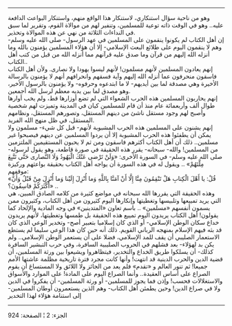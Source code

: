 ------------------------------------------------------------------------

وهو من ناحية سؤال استنكاري، لاستنكار هذا الواقع منهم، واستنكار البواعث
الدافعة عليه.. وهو في الوقت ذاته توعية للمسلمين، وتنفير لهم من موالاة
القوم، وتقرير لما سبق في النداءات الثلاثة من نهي عن هذه الموالاة
وتحذير.  
إن أهل الكتاب لم يكونوا ينقمون على المسلمين في عهد الرسول- صلى الله عليه
وسلم- وهم لا ينقمون اليوم على طلائع البعث الإسلامي- إلا أن هؤلاء
المسلمين يؤمنون بالله وما أنزله الله إليهم من قرآن وما صدق عليه قرآنهم
مما أنزله الله من قبل من كتب أهل الكتاب..  
إنهم يعادون المسلمين لأنهم مسلمون! لأنهم ليسوا يهودا ولا نصارى. ولأن أهل
الكتاب فاسقون منحرفون عما أنزله الله إليهم وآية فسقهم وانحرافهم أنهم لا
يؤمنون بالرسالة الأخيرة وهي مصدقة لما بين أيديهم- لا ما ابتدعوه وحرفوه-
ولا يؤمنون بالرسول الأخير، وهو مصدق لما بين يديه معظم لرسل الله
أجمعين.  
إنهم يحاربون المسلمين هذه الحرب الشعواء التي لم تضع أوزارها قط، ولم يخب
أوارها طوال ألف وأربعمائة عام منذ أن قام للمسلمين كيان في المدينة وتميزت
لهم شخصية وأصبح لهم وجود مستقل ناشئ من دينهم المستقل، وتصورهم المستقل،
ونظامهم المستقل، في ظل منهج الله الفريد.  
إنهم يشنون على المسلمين هذه الحرب المشبوبة لأنهم- قبل كل شيء- مسلمون ولا
يمكن أن يطفئوا هذه الحرب المشبوبة إلا أن يردوا المسلمين عن دينهم فيصبحوا
غير مسلمين.. ذلك أن أهل الكتاب أكثرهم فاسقون ومن ثم لا يحبون المستقيمين
الملتزمين من المسلمين! والله- سبحانه- يقرر هذه الحقيقة في صورة قاطعة،
وهو يقول لرسوله- صلى الله عليه وسلم- في السورة الأخرى: «وَلَنْ تَرْضى عَنْكَ
الْيَهُودُ وَلَا النَّصارى حَتَّى تَتَّبِعَ مِلَّتَهُمْ» .. ويقول له في هذه السورة أن يواجه
أهل الكتاب بحقيقة بواعثهم وركيزة موقفهم:  
«قُلْ: يا أَهْلَ الْكِتابِ هَلْ تَنْقِمُونَ مِنَّا إِلَّا أَنْ آمَنَّا بِاللَّهِ وَما أُنْزِلَ إِلَيْنا وَما
أُنْزِلَ مِنْ قَبْلُ وَأَنَّ أَكْثَرَكُمْ فاسِقُونَ؟» ..  
وهذه الحقيقة التي يقررها الله سبحانه في مواضع كثيرة من كلامه الصادق
المبين، هي التي يريد تمييعها وتلبيسها وتغطيتها وإنكارها اليوم كثيرون من
أهل الكتاب، وكثيرون ممن يسمون أنفسهم «مسلمين» .. باسم تعاون «المتدينين»
في وجه المادية والإلحاد كما يقولون! أهل الكتاب يريدون اليوم تمييع هذه
الحقيقة بل طمسها وتغطيتها، لأنهم يريدون خداع سكان الوطن الإسلامي- أو
الذي كان إسلاميا بتعبير أصح- وتخدير الوعي الذي كان قد بثه فيهم الإسلام
بمنهجه الرباني القويم. ذلك أنه حين كان هذا الوعي سليما لم يستطع
الاستعمار الصليبي أن يقف للمد الإسلامي، فضلا على أن يستعمر الوطن
الإسلامي.. ولم يكن بد لهؤلاء- بعد فشلهم في الحروب الصليبية السافرة، وفي
حرب التبشير السافرة كذلك- أن يسلكوا طريق الخداع والتخدير، فيتظاهروا
ويشيعوا بين ورثة المسلمين، أن قضية الدين والحرب الدينية قد انتهت! وأنها
كانت مجرد فترة تاريخية مظلمة عاشتها الأمم جميعا! ثم تنور العالم و «تقدم»
فلم يعد من الجائز ولا اللائق ولا المستساغ أن يقوم الصراع على أساس
العقيدة.. وأنما الصراع اليوم على المادة! على الموارد والأسواق
والاستغلالات فحسب! وإذن فما يجوز للمسلمين- أو ورثة المسلمين- أن يفكروا
في الدين ولا في صراع الدين! وحين يطمئن أهل الكتاب- وهم الذين يستعمرون
أوطان المسلمين- إلى استنامة هؤلاء لهذا التخدير

------------------------------------------------------------------------

الجزء: 2 ¦ الصفحة: 924

